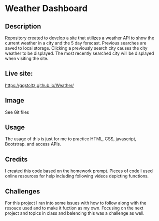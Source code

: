 # Weather Dashboard

## Description

Repository created to develop a site that utilizes a weather API to show the current weather in a city and the 5 day forecast. Previous searches are saved to local storage. Clicking a previously search city causes the city weather to be displayed. The most recently searched city will be displayed when visiting the site.

## Live site:

https://ggstoltz.github.io/Weather/

## Image

See Git files

## Usage

The usage of this is just for me to practice HTML, CSS, javascript, Bootstrap. and access APIs.

## Credits

I created this code based on the homework prompt. Pieces of code I used online resources for help including following videos depicting functions.

## Challenges

For this project I ran into some issues with how to follow along with the resouce used and to make it fuction as my own. Focusing on the next project and topics in class and balencing this was a challenge as well.

<!-- https://prosourcecode.com/weather-dashboard-in-javascript/ -->
<!-- https://webdesign.tutsplus.com/tutorials/build-a-simple-weather-app-with-vanilla-javascript--cms-33893 -->
